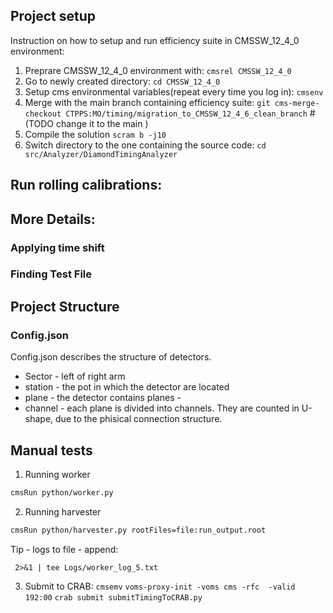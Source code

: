 ## Project setup 
Instruction on how to setup and run efficiency suite in CMSSW_12_4_0 environment:

1. Preprare CMSSW_12_4_0 environment with: `cmsrel CMSSW_12_4_0`
2. Go to newly created directory: `cd CMSSW_12_4_0`
3. Setup cms environmental variables(repeat every time you log in): `cmsenv`
4. Merge with the main branch containing efficiency suite: `git cms-merge-checkout CTPPS:MO/timing/migration_to_CMSSW_12_4_6_clean_branch` #(TODO change it to the main )
5. Compile the solution `scram b -j10`
6. Switch directory to the one containing the source code: `cd src/Analyzer/DiamondTimingAnalyzer`

## Run rolling calibrations: 


## More Details:
### Applying time shift 
### Finding Test File


## Project Structure
### Config.json
Config.json describes the structure of detectors. 
- Sector - left of right arm
- station - the pot in which the detector are located
- plane - the detector contains planes - 
- channel - each plane is divided into channels. They are counted in U-shape, due to the phisical connection structure. 
## Manual tests
1. Running worker  

```bash
cmsRun python/worker.py
```

2. Running harvester
```bash 
cmsRun python/harvester.py rootFiles=file:run_output.root 
```

Tip - logs to file - append: 
```
 2>&1 | tee Logs/worker_log_5.txt
```

3. Submit to CRAB:
```cmsemv```
```voms-proxy-init -voms cms -rfc  -valid 192:00```
```crab submit submitTimingToCRAB.py ```
